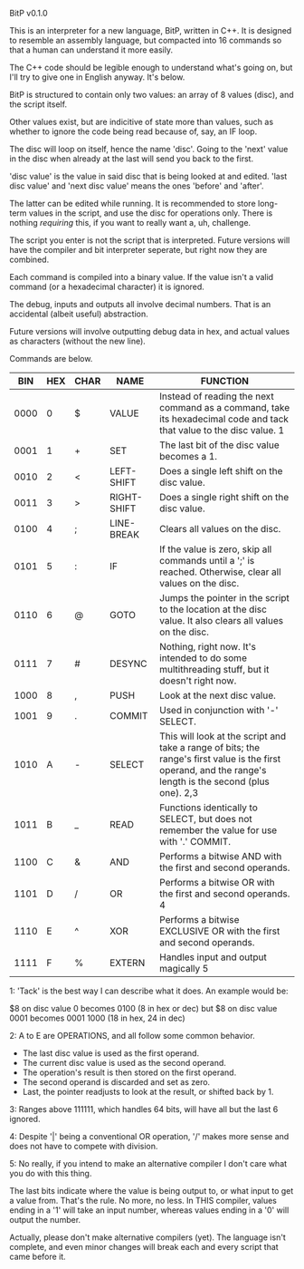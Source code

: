 BitP v0.1.0

This is an interpreter for a new language, BitP, written in C++.
It is designed to resemble an assembly language, but compacted into 16 commands so that a human can understand it more easily.

The C++ code should be legible enough to understand what's going on, but I'll try to give one in English anyway. It's below.


BitP is structured to contain only two values: an array of 8 values (disc), and the script itself.

Other values exist, but are indicitive of state more than values, such as whether to ignore the code being read because of, say, an IF loop.

The disc will loop on itself, hence the name 'disc'. Going to the 'next' value in the disc when already at the last will send you back to the first.

'disc value' is the value in said disc that is being looked at and edited. 'last disc value' and 'next disc value' means the ones 'before' and 'after'.

The latter can be edited while running. It is recommended to store long-term values in the script, and use the disc for operations only. There is nothing *requiring* this, if you want to really want a, uh, challenge.


The script you enter is not the script that is interpreted. Future versions will have the compiler and bit interpreter seperate, but right now they are combined.

Each command is compiled into a binary value. If the value isn't a valid command (or a hexadecimal character) it is ignored.


The debug, inputs and outputs all involve decimal numbers. That is an accidental (albeit useful) abstraction.

Future versions will involve outputting debug data in hex, and actual values as characters (without the new line).


Commands are below.

BIN | HEX | CHAR | NAME | FUNCTION
------ | --- | --- | ------------- | ----------------------------------------------------
0000 | 0 | $ | VALUE | Instead of reading the next command as a command, take its hexadecimal code and tack that value to the disc value. 1
0001 | 1 | + | SET | The last bit of the disc value becomes a 1.
0010 | 2 | < | LEFT-SHIFT | Does a single left shift on the disc value.
0011 | 3 | > | RIGHT-SHIFT | Does a single right shift on the disc value.
0100 | 4 | ; | LINE-BREAK | Clears all values on the disc.
0101 | 5 | : | IF | If the value is zero, skip all commands until a ';' is reached. Otherwise, clear all values on the disc.
0110 | 6 | @ | GOTO | Jumps the pointer in the script to the location at the disc value. It also clears all values on the disc.
0111 | 7 | # | DESYNC | Nothing, right now. It's intended to do some multithreading stuff, but it doesn't right now.
1000 | 8 | , | PUSH | Look at the next disc value.
1001 | 9 | . | COMMIT | Used in conjunction with '-' SELECT.
1010 | A | - | SELECT | This will look at the script and take a range of bits; the range's first value is the first operand, and the range's length is the second (plus one). 2,3
1011 | B | _ | READ | Functions identically to SELECT, but does not remember the value for use with '.' COMMIT.
1100 | C | & | AND | Performs a bitwise AND with the first and second operands.
1101 | D | / | OR | Performs a bitwise OR with the first and second operands. 4
1110 | E | ^ | XOR | Performs a bitwise EXCLUSIVE OR with the first and second operands.
1111 | F | % | EXTERN | Handles input and output magically 5
1: 'Tack' is the best way I can describe what it does. An example would be:

$8 on disc value 0 becomes 0100 (8 in hex or dec)
but $8 on disc value 0001 becomes 0001 1000 (18 in hex, 24 in dec)

2: A to E are OPERATIONS, and all follow some common behavior.
 - The last disc value is used as the first operand.
 - The current disc value is used as the second operand.
 - The operation's result is then stored on the first operand.
 - The second operand is discarded and set as zero.
 - Last, the pointer readjusts to look at the result, or shifted back by 1.
 
3: Ranges above 111111, which handles 64 bits, will have all but the last 6 ignored.

4: Despite '|' being a conventional OR operation, '/' makes more sense and does not have to compete with division.

5: No really, if you intend to make an alternative compiler I don't care what you do with this thing.

The last bits indicate where the value is being output to, or what input to get a value from. That's the rule. No more, no less.
In THIS compiler, values ending in a '1' will take an input number, whereas values ending in a '0' will output the number.

Actually, please don't make alternative compilers (yet). The language isn't complete, and even minor changes will break each and every script that came before it.